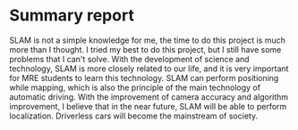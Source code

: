# Summary report
SLAM is not a simple knowledge for me, the time to do this project is much more than I thought. I tried my best to do this project, but I still have some problems that I can't solve. With the development of science and technology, SLAM is more closely related to our life, and it is very important for MRE students to learn this technology. SLAM can perform positioning while mapping, which is also the principle of the main technology of automatic driving. With the improvement of camera accuracy and algorithm improvement, I believe that in the near future, SLAM will be able to perform localization. Driverless cars will become the mainstream of society.

